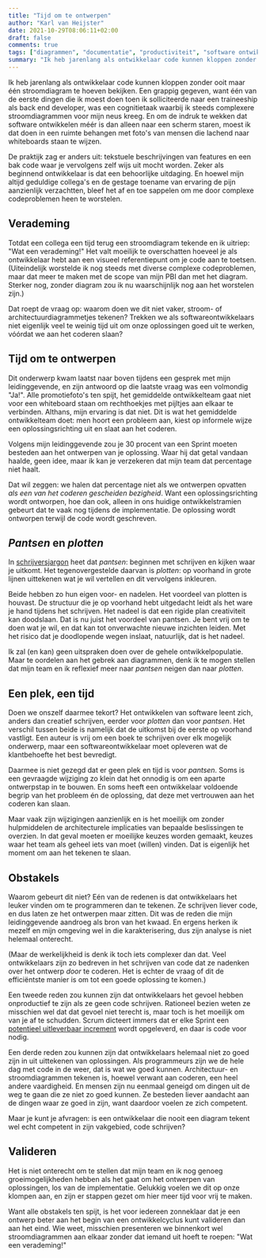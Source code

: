 ```yaml
---
title: "Tijd om te ontwerpen"
author: "Karl van Heijster"
date: 2021-10-29T08:06:11+02:00
draft: false
comments: true
tags: ["diagrammen", "documentatie", "productiviteit", "software ontwikkelen", "waarde"]
summary: "Ik heb jarenlang als ontwikkelaar code kunnen kloppen zonder ooit maar één stroomdiagram te hoeven bekijken. Een grappig gegeven, want één van de eerste dingen die ik moest doen toen ik solliciteerde naar een traineeship als back end developer, was een cognitietaak waarbij ik steeds complexere stroomdiagrammen voor mijn neus kreeg. En om de indruk te wekken dat software ontwikkelen méér is dan alleen naar een scherm staren, moest ik dat doen in een ruimte behangen met foto's van mensen die lachend naar whiteboards staan te wijzen. "
---
```


Ik heb jarenlang als ontwikkelaar code kunnen kloppen zonder ooit maar één stroomdiagram te hoeven bekijken. Een grappig gegeven, want één van de eerste dingen die ik moest doen toen ik solliciteerde naar een traineeship als back end developer, was een cognitietaak waarbij ik steeds complexere stroomdiagrammen voor mijn neus kreeg. En om de indruk te wekken dat software ontwikkelen méér is dan alleen naar een scherm staren, moest ik dat doen in een ruimte behangen met foto's van mensen die lachend naar whiteboards staan te wijzen. 


De praktijk zag er anders uit: tekstuele beschrijvingen van features en een bak code waar je vervolgens zelf wijs uit mocht worden. Zeker als beginnend ontwikkelaar is dat een behoorlijke uitdaging. En hoewel mijn altijd geduldige collega's en de gestage toename van ervaring de pijn aanzienlijk verzachtten, bleef het af en toe sappelen om me door complexe codeproblemen heen te worstelen.


## Verademing


Totdat een collega een tijd terug een stroomdiagram tekende en ik uitriep: "Wat een verademing!" Het valt moeilijk te overschatten hoeveel je als ontwikkelaar hebt aan een visueel referentiepunt om je code aan te toetsen. (Uiteindelijk worstelde ik nog steeds met diverse complexe codeproblemen, maar dat meer te maken met de scope van mijn PBI dan met het diagram. Sterker nog, zonder diagram zou ik nu waarschijnlijk nog aan het worstelen zijn.)


Dat roept de vraag op: waarom doen we dit niet vaker, stroom- of architectuurdiagrammetjes tekenen? Trekken we als softwareontwikkelaars niet eigenlijk veel te weinig tijd uit om onze oplossingen goed uit te werken, vóórdat we aan het coderen slaan?


## Tijd om te ontwerpen


Dit onderwerp kwam laatst naar boven tijdens een gesprek met mijn leidinggevende, en zijn antwoord op die laatste vraag was een volmondig "Ja!". Alle promotiefoto's ten spijt, het gemiddelde ontwikkelteam gaat niet voor een whiteboard staan om rechthoekjes met pijltjes aan elkaar te verbinden. Althans, mijn ervaring is dat niet. Dit is wat het gemiddelde ontwikkelteam doet: men hoort een probleem aan, kiest op informele wijze een oplossingsrichting uit en slaat aan het coderen.


Volgens mijn leidinggevende zou je 30 procent van een Sprint moeten besteden aan het ontwerpen van je oplossing. Waar hij dat getal vandaan haalde, geen idee, maar ik kan je verzekeren dat mijn team dat percentage niet haalt.


Dat wil zeggen: we halen dat percentage niet als we ontwerpen opvatten *als een van het coderen gescheiden bezigheid*. Want een oplossingsrichting wordt ontworpen, hoe dan ook, alleen in ons huidige ontwikkelstramien gebeurt dat te vaak nog tijdens de implementatie. De oplossing wordt ontworpen terwijl de code wordt geschreven.


## *Pantsen* en *plotten*


In [schrijversjargon](https://thewritepractice.com/plotters-pantsers/) heet dat *pantsen*: beginnen met schrijven en kijken waar je uitkomt. Het tegenovergestelde daarvan is *plotten*: op voorhand in grote lijnen uittekenen wat je wil vertellen en dit vervolgens inkleuren.


Beide hebben zo hun eigen voor- en nadelen. Het voordeel van plotten is houvast. De structuur die je op voorhand hebt uitgedacht leidt als het ware je hand tijdens het schrijven. Het nadeel is dat een rigide plan creativiteit kan doodslaan. Dat is nu juist het voordeel van pantsen. Je bent vrij om te doen wat je wil, en dat kan tot onverwachte nieuwe inzichten leiden. Met het risico dat je doodlopende wegen inslaat, natuurlijk, dat is het nadeel.


Ik zal (en kan) geen uitspraken doen over de gehele ontwikkelpopulatie. Maar te oordelen aan het gebrek aan diagrammen, denk ik te mogen stellen dat mijn team en ik reflexief meer naar *pantsen* neigen dan naar *plotten*. 


## Een plek, een tijd


Doen we onszelf daarmee tekort? Het ontwikkelen van software leent zich, anders dan creatief schrijven, eerder voor *plotten* dan voor *pantsen*. Het verschil tussen beide is namelijk dat de uitkomst bij de eerste op voorhand vastligt. Een auteur is vrij om een boek te schrijven over elk mogelijk onderwerp, maar een softwareontwikkelaar moet opleveren wat de klantbehoefte het best bevredigt.


Daarmee is niet gezegd dat er geen plek en tijd is voor *pantsen*. Soms is een gevraagde wijziging zo klein dat het onnodig is om een aparte ontwerpstap in te bouwen. En soms heeft een ontwikkelaar voldoende begrip van het probleem én de oplossing, dat deze met vertrouwen aan het coderen kan slaan. 


Maar vaak zijn wijzigingen aanzienlijk en is het moeilijk om zonder hulpmiddelen de architecturele implicaties van bepaalde beslissingen te overzien. In dat geval moeten er moeilijke keuzes worden gemaakt, keuzes waar het team als geheel iets van moet (willen) vinden. Dat is eigenlijk het moment om aan het tekenen te slaan.


## Obstakels


Waarom gebeurt dit niet? Eén van de redenen is dat ontwikkelaars het leuker vinden om te programmeren dan te tekenen. Ze schrijven liever code, en dus laten ze het ontwerpen maar zitten. Dit was de reden die mijn leidinggevende aandroeg als bron van het kwaad. En ergens herken ik mezelf en mijn omgeving wel in die karakterisering, dus zijn analyse is niet helemaal onterecht.


(Maar de werkelijkheid is denk ik toch iets complexer dan dat. Veel ontwikkelaars zijn zo bedreven in het schrijven van code dat ze nadenken over het ontwerp *door* te coderen. Het is echter de vraag of dit de efficiëntste manier is om tot een goede oplossing te komen.)


Een tweede reden zou kunnen zijn dat ontwikkelaars het gevoel hebben onproductief te zijn als ze geen code schrijven. Rationeel bezien weten ze misschien wel dat dat gevoel niet terecht is, maar toch is het moeilijk om van je af te schudden. Scrum dicteert immers dat er elke Sprint een [potentieel uitleverbaar increment](https://www.scruminc.com/potentially-shippable-product/) wordt opgeleverd, en daar is code voor nodig. 


Een derde reden zou kunnen zijn dat ontwikkelaars helemaal niet zo goed zijn in uit uittekenen van oplossingen. Als programmeurs zijn we de hele dag met code in de weer, dat is wat we goed kunnen. Architectuur- en stroomdiagrammen tekenen is, hoewel verwant aan coderen, een heel andere vaardigheid. En mensen zijn nu eenmaal geneigd om dingen uit de weg te gaan die ze niet zo goed kunnen. Ze besteden liever aandacht aan de dingen waar ze goed in zijn, want daardoor voelen ze zich competent.


Maar je kunt je afvragen: is een ontwikkelaar die nooit een diagram tekent wel echt competent in zijn vakgebied, code schrijven?


## Valideren


Het is niet onterecht om te stellen dat mijn team en ik nog genoeg groeimogelijkheden hebben als het gaat om het ontwerpen van oplossingen, los van de implementatie. Gelukkig voelen we dit op onze klompen aan, en zijn er stappen gezet om hier meer tijd voor vrij te maken. 


Want alle obstakels ten spijt, is het voor iedereen zonneklaar dat je een ontwerp beter aan het begin van een ontwikkelcyclus kunt valideren dan aan het eind. Wie weet, misschien presenteren we binnenkort wel stroomdiagrammen aan elkaar zonder dat iemand uit hoeft te roepen: "Wat een verademing!" 
